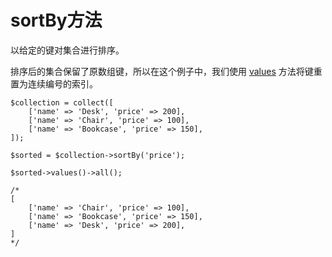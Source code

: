 # sortBy方法

以给定的键对集合进行排序。

排序后的集合保留了原数组键，所以在这个例子中，我们使用 [values](/collections/values.md) 方法将键重置为连续编号的索引。


```
$collection = collect([
    ['name' => 'Desk', 'price' => 200],
    ['name' => 'Chair', 'price' => 100],
    ['name' => 'Bookcase', 'price' => 150],
]);

$sorted = $collection->sortBy('price');

$sorted->values()->all();

/*
[
    ['name' => 'Chair', 'price' => 100],
    ['name' => 'Bookcase', 'price' => 150],
    ['name' => 'Desk', 'price' => 200],
]
*/
```